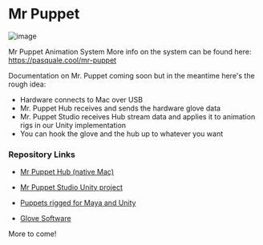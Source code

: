 # Mr Puppet
![image](https://user-images.githubusercontent.com/688842/206627815-e8c3aae5-aafd-48d3-9895-f5bc8ff37873.png)

Mr Puppet Animation System
More info on the system can be found here: https://pasquale.cool/mr-puppet

Documentation on Mr. Puppet coming soon but in the meantime here's the rough idea:
- Hardware connects to Mac over USB
- Mr. Puppet Hub receives and sends the hardware glove data 
- Mr. Puppet Studio receives Hub stream data and applies it to animation rigs in our Unity implementation
- You can hook the glove and the hub up to whatever you want

### Repository Links
- [Mr Puppet Hub (native Mac)](https://github.com/altbizney/mr-puppet-hub-native)

- [Mr Puppet Studio Unity project](https://github.com/altbizney/mr-puppet-studio)

- [Puppets rigged for Maya and Unity](https://github.com/altbizney/puppets)

- [Glove Software](https://github.com/altbizney/mr-puppet-glove)

More to come!
